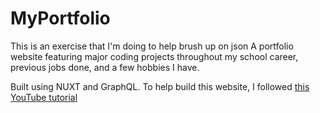 # MyPortfolio
This is an exercise that I'm doing to help brush up on json 
A portfolio website featuring major coding projects throughout my school career, previous jobs done, and a few hobbies I have.

Built using NUXT and GraphQL.
To help build this website, I followed [this YouTube tutorial](https://youtube.com/playlist?list=PL4cUxeGkcC9gqdtrsPXR3K7nJhvYugyni&si=5qqEnXfrM7PjkbT0)
